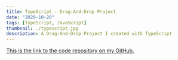```yaml
---
title: TypeScript - Drag-And-Drop Project
date: "2020-10-20"
tags: [TypeScript, JavaScript]
thumbnail: ./typescript.jpg
description: A Drag-And-Drop Project I created with TypeScript
---
```


<a href="https://github.com/thejivecat/Drag-And-Drop-Typescript" target="_blank">This is the link to the code repository on my GitHub.</a>